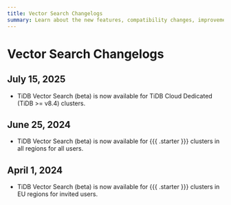 ```yaml
---
title: Vector Search Changelogs
summary: Learn about the new features, compatibility changes, improvements, and bug fixes for the TiDB vector search feature.
---
```


# Vector Search Changelogs

## July 15, 2025

- TiDB Vector Search (beta) is now available for TiDB Cloud Dedicated (TiDB >= v8.4) clusters.

## June 25, 2024

- TiDB Vector Search (beta) is now available for {{{ .starter }}} clusters in all regions for all users.

## April 1, 2024

- TiDB Vector Search (beta) is now available for {{{ .starter }}} clusters in EU regions for invited users.
